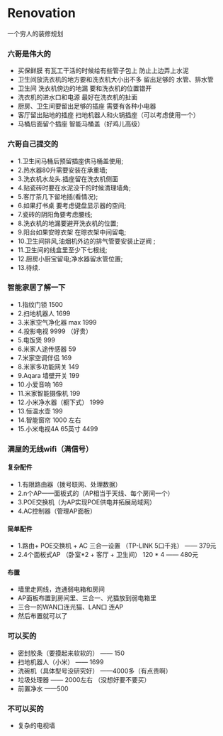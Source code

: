 # Renovation
一个穷人的装修规划

### 六哥是伟大的
- 买保鲜膜 有瓦工干活的时候给有些管子包上 防止上边弄上水泥
- 卫生间放洗衣机的地方要和洗衣机大小出不多 留出足够的 水管、排水管
- 卫生间 洗衣机傍边的地漏 要和洗衣机的位置错开
- 洗衣机的进水口和电源 最好在洗衣机的扯面
- 厨房、卫生间要留出足够的插座 需要有各种小电器
- 客厅留出贴地的插座 扫地机器人和火锅插座（可以考虑使用一个）
- 马桶后面留个插座 智能马桶盖（好鸡儿高级）

### 六哥自己提交的
- 1.卫生间马桶后预留插座供马桶盖使用;
- 2.热水器80升需要安装在承重墙;
- 3.洗衣机水龙头.插座留在洗衣机侧面
- 4.贴瓷砖时要在水泥没干的时候清理墙角;
- 5.客厅茶几下留地插(看情况);
- 6.如果打书桌 要考虑键盘显示器的空间;
- 7.瓷砖的阴阳角要考虑腰线;
- 8.洗衣机的地漏要避开洗衣机的位置;
- 9.阳台如果安晾衣架 在晾衣架中间留电;
- 10.卫生间排风,油烟机外边的排气管要安装止逆阀 ;
- 11.卫生间的线盒里至少下七根线;
- 12.厨房小厨宝留电;净水器留水管位置;
- 13.待续.

### 智能家居了解一下
- 1.指纹门锁  1500
- 2.扫地机器人  1699
- 3.米家空气净化器 max 1999
- 4.投影电视 9999 （好贵）
- 5.电饭煲 999
- 6.米家人途传感器 59
- 7.米家空调伴侣  169
- 8.米家多功能网关  149
- 9.Aqara 墙壁开关  199
- 10.小爱音响 169
- 11.米家智能摄像机 199
- 12.小米净水器（橱下式） 1999
- 13.恒温水壶 199
- 14.智能窗帘 1000 左右
- 15.小米电视4A 65英寸  4499


### 满屋的无线wifi（满信号）

#### 复杂配件

- 1.有限路由器（拨号联网、处理数据）
- 2.n个AP——面板式的（AP相当于天线、每个房间一个）
- 3.POE交换机（为AP实现POE供电并拓展局域网）
- 4.AC控制器（管理AP面板）

#### 简单配件

- 1.路由+ POE交换机 + AC 三合一设置  （TP-LINK 5口千兆） —— 379元  
- 2.4个面板式AP  （卧室*2 + 客厅 + 卫生间）  120 * 4   —— 480元

#### 布置

- 墙里走网线，连通弱电箱和房间
- AP面板布置到房间里、三合一、光猫放到弱电箱里
- 三合一的WAN口连光猫、LAN口 连AP
- 然后布置就可以了
  
### 可以买的

- 密封胶条（要摸起来软软的）   —— 150
- 扫地机器人（小米） —— 1699
- 洗碗机（具体型号没研究好）   ——4000多（有点贵啊）
- 垃圾处理器  —— 2000左右 （没想好要不要买）
- 前置净水  ——500

### 不可以买的

- 复杂的电视墙